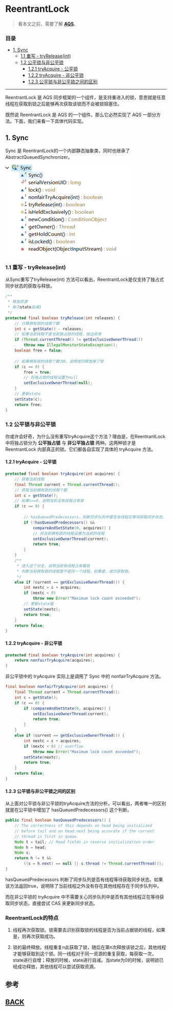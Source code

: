 # ReentrantLock

> 看本文之前，需要了解 [**AQS**](/mds/concurrency/c-5.md)。

### 目录
-   [1. Sync](#user-content-aqs-1)
    -   [1.1 重写 - tryRelease(int)](#user-content-aqs-1-1)
    -   [1.2 公平锁与非公平锁](#user-content-aqs-1-2)
        -   [1.2.1 tryAcquire - 公平锁](#user-content-aqs-1-2-1)
        -   [1.2.2 tryAcquire - 非公平锁](#user-content-aqs-1-2-2)
        -   [1.2.3 公平锁与非公平锁之间的区别](#user-content-aqs-1-2-3)

---

ReentrantLock 是 AQS 同步框架的一个组件，是支持重进入的锁，意思就是任意线程在获取到锁之后能够再次获取该锁而不会被锁阻塞住。

既然说 ReentrantLock 是 AQS 的一个组件。那么它必然实现了 AQS 一部分方法。下面，我们来看一下具体代码实现。

## <a id="aqs-1">1. Sync</a>

Sync 是 ReentrantLock的一个内部静态抽象类，同时也继承了 AbstractQueuedSynchronizer。

![](/imgs/concurrency/c-5$1-1.png)

### <a id="aqs-1-1">1.1 重写 - tryRelease(int)</a>

从Sync重写了tryRelease(int) 方法可以看出，ReentrantLock是仅支持了独占式同步状态的获取与释放。

```java
/**
 * 释放资源
 * 每次state自减1
 */
protected final boolean tryRelease(int releases) {
    // 计算拥有锁的线程个数
    int c = getState() - releases;
    // 如果当前线程不是当前独占锁的线程，抛出异常
    if (Thread.currentThread() != getExclusiveOwnerThread())
        throw new IllegalMonitorStateException();
    boolean free = false;

    // 如果拥有锁的线程个数为0，说明成功释放掉了锁
    if (c == 0) {
        free = true;
        // 将独占锁的线程设置为null
        setExclusiveOwnerThread(null);
    }
    // 更新state
    setState(c);
    return free;
}
```

### <a id="aqs-1-2">1.2 公平锁与非公平锁</a>

你或许会好奇，为什么没有重写tryAcquire这个方法？理由是，在ReentrantLock中将独占锁分为 **公平独占锁** 与 **非公平独占锁** 两种。这两种锁才是 ReentrantLock 内部真正的锁。它们都各自实现了具体的 tryAcquire 方法。

#### <a id="aqs-1-2-1">1.2.1 tryAcquire - 公平锁</a>

```java
protected final boolean tryAcquire(int acquires) {
    // 获取当前线程
    final Thread current = Thread.currentThread();
    // 获取当前拥有锁的线程个数
    int c = getState();
    // 如果c==0，说明当前没有线程占有锁
    if (c == 0) {
        
        // hasQueuedPredecessors，判断同步队列中是否有线程在等待获取同步状态。如果不存在，尝试CAS 更新state值；否则，返回false
        if (!hasQueuedPredecessors() &&
            compareAndSetState(0, acquires)) {
            // 将当前拥有锁的线程设置为当前的线程
            setExclusiveOwnerThread(current);
            return true;
        }
    }
    /**
     * 进入这个分支，说明当前有线程占有着锁
     * 判断当前拥有锁的线程是不是同一个线程，如果是，成功获取锁。
     */
    else if (current == getExclusiveOwnerThread()) {
        int nextc = c + acquires;
        if (nextc < 0)
            throw new Error("Maximum lock count exceeded");
        // 更新state值
        setState(nextc);
        return true;
    }
    return false;
}
```

#### <a id="aqs-1-2-2">1.2.2 tryAcquire - 非公平锁</a>

```java
protected final boolean tryAcquire(int acquires) {
    return nonfairTryAcquire(acquires);
}
```

非公平锁中的 tryAcquire 实际上是调用了 Sync 中的 nonfairTryAcquire 方法。

```java
final boolean nonfairTryAcquire(int acquires) {
    final Thread current = Thread.currentThread();
    int c = getState();
    if (c == 0) {
        if (compareAndSetState(0, acquires)) {
            setExclusiveOwnerThread(current);
            return true;
        }
    }
    else if (current == getExclusiveOwnerThread()) {
        int nextc = c + acquires;
        if (nextc < 0) // overflow
            throw new Error("Maximum lock count exceeded");
        setState(nextc);
        return true;
    }
    return false;
}
```

#### <a id="aqs-1-2-3">1.2.3 公平锁与非公平锁之间的区别</a>

从上面对公平锁与非公平锁的tryAcquire方法的分析，可以看出，两者唯一的区别就是在公平锁中增加了 hasQueuedPredecessors() 这个判断。

```java
public final boolean hasQueuedPredecessors() {
    // The correctness of this depends on head being initialized
    // before tail and on head.next being accurate if the current
    // thread is first in queue.
    Node t = tail; // Read fields in reverse initialization order
    Node h = head;
    Node s;
    return h != t &&
        ((s = h.next) == null || s.thread != Thread.currentThread());
}
```

hasQueuedPredecessors 判断了同步队列是否有线程等待获取同步状态。如果该方法返回true，说明除了当前线程之外没有存在其他线程存在于同步队列中。

而在非公平锁的 tryAcquire 中不需要关心同步队列中是否有其他线程正在等待获取同步状态，直接尝试 CAS 来更新同步状态。

### ReentrantLock的特点

1. 线程再次获取锁。锁需要去识别获取锁的线程是否为当前占据锁的线程，如果是，则再次获取成功。

2. 锁的最终释放。线程重复n此获取了锁，随后在第n次释放该锁之后，其他线程才能够获取到这个锁。同一线程对于同一资源的重复获取，每获取一次，state进行自增；释放的时候，state进行自减。当state为0的时候，说明锁已经成功释放，其他线程可以尝试获取资源。

## 参考

##  [BACK](/summary.md)